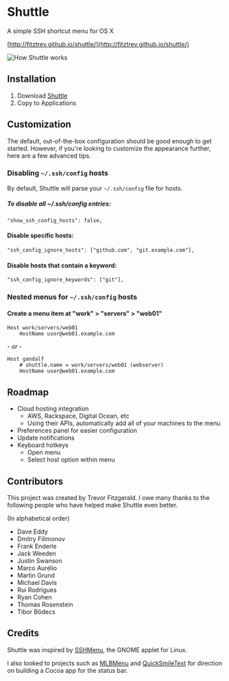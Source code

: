 # Shuttle

A simple SSH shortcut menu for OS X

[http://fitztrev.github.io/shuttle/](http://fitztrev.github.io/shuttle/)

![How Shuttle works](https://raw.github.com/fitztrev/shuttle/gh-pages/img/how-shuttle-works.gif)

## Installation

1. Download [Shuttle](http://fitztrev.github.io/shuttle/)
2. Copy to Applications

## Customization

The default, out-of-the-box configuration should be good enough to get started. However, if you're looking to customize the appearance further, here are a few advanced tips.

### Disabling `~/.ssh/config` hosts

By default, Shuttle will parse your `~/.ssh/config` file for hosts.

##### To disable all ~/.ssh/config entries:

```
"show_ssh_config_hosts": false,
```

#### Disable specific hosts:

```
"ssh_config_ignore_hosts": ["github.com", "git.example.com"],
```

#### Disable hosts that contain a keyword:

```
"ssh_config_ignore_keywords": ["git"],
```

### Nested menus for `~/.ssh/config` hosts

#### Create a menu item at "work" > "servers" > "web01"

```
Host work/servers/web01
	HostName user@web01.example.com
```
\- *or* -

```
Host gandalf
	# shuttle.name = work/servers/web01 (webserver)
	HostName user@web01.example.com
```


## Roadmap

* Cloud hosting integration
  * AWS, Rackspace, Digital Ocean, etc
  * Using their APIs, automatically add all of your machines to the menu
* Preferences panel for easier configuration
* Update notifications
* Keyboard hotkeys
  * Open menu
  * Select host option within menu

## Contributors

This project was created by Trevor Fitzgerald. I owe many thanks to the following people who have helped make Shuttle even better.

(In alphabetical order)

* Dave Eddy
* Dmitry Filimonov
* Frank Enderle
* Jack Weeden
* Justin Swanson
* Marco Aurélio
* Martin Grund
* Michael Davis
* Rui Rodrigues
* Ryan Cohen
* Thomas Rosenstein
* Tibor Bödecs

## Credits

Shuttle was inspired by [SSHMenu](http://sshmenu.sourceforge.net/), the GNOME applet for Linux.

I also looked to projects such as [MLBMenu](https://github.com/markolson/MLB-Menu) and [QuickSmileText](https://github.com/scturtle/QuickSmileText) for direction on building a Cocoa app for the status bar.
